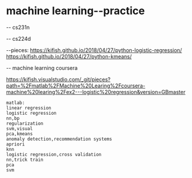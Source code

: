 # machine learning--practice
-- cs231n





-- cs224d


--pieces:
https://kifish.github.io/2018/04/27/python-logistic-regression/
https://kifish.github.io/2018/04/27/python-kmeans/





-- machine learning coursera

https://kifish.visualstudio.com/_git/pieces?path=%2Fmatlab%2FMachine%20Learing%2Fcoursera-machine%20learing%2Fex2---logistic%20regression&version=GBmaster
```
matlab:
linear regression
logistic regression
nn,bp
regularization
svm,visual 
pca,kmeans
anomaly detection,recommendation systems
apriori
knn
logistic regression,cross validation
nn,trick train
pca
svm
```





